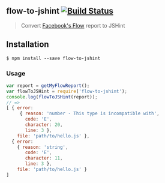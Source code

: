 ## flow-to-jshint [![Build Status][travis-image]][travis-url]

> Convert [Facebook's Flow](http://flowtype.org/) report to JSHint

## Installation
```shell
$ npm install --save flow-to-jshint
```

### Usage

```js
var report = getMyFlowReport();
var flowToJSHint = require('flow-to-jshint');
console.log(flowToJSHint(report));
// =>
[ { error:
     { reason: 'number - This type is incompatible with',
       code: 'E',
       character: 20,
       line: 3 },
    file: 'path/to/hello.js' },
  { error:
    { reason: 'string',
       code: 'E',
       character: 11,
       line: 3 },
    file: 'path/to/hello.js' }
]
```

[travis-url]: http://travis-ci.org/charliedowler/flow-to-jshint
[travis-image]: https://secure.travis-ci.org/charliedowler/flow-to-jshint.png?branch=master
